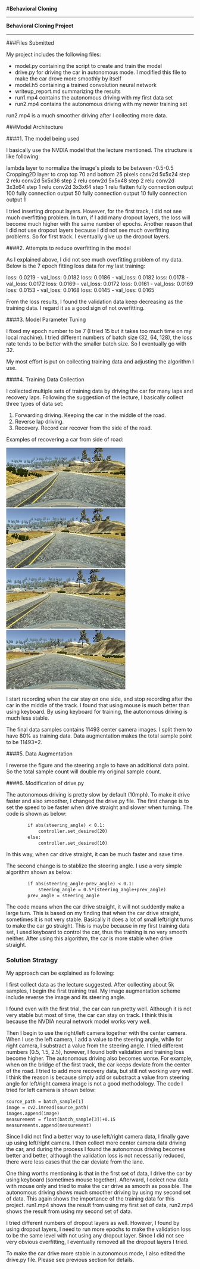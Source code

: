 #**Behavioral Cloning** 


---

**Behavioral Cloning Project**

[//]: # (Image References)

[image1]: ./examples/recover1.jpg "recover1"
[image2]: ./examples/recover2.jpg "recover2"
[image3]: ./examples/recover3.jpg "recover3"
[image4]: ./examples/recover4.jpg "recover4"


---
###Files Submitted


My project includes the following files:

* model.py containing the script to create and train the model
* drive.py for driving the car in autonomous mode. I modified this file to make the car drove more smoothly by itself
* model.h5 containing a trained convolution neural network 
* writeup_report.md  summarizing the results
* run1.mp4 contains the autonomous driving with my first data set
* run2.mp4 contains the autonomous driving with my newer training set

run2.mp4 is a much smoother driving after I collecting more data.

###Model Architecture

####1. The model being used

I basically use the NVDIA model that the lecture mentioned. The structure is like following:

lambda layer to normalize the image's pixels to be between -0.5-0.5
Cropping2D layer to crop top 70 and bottom 25 pixels
conv2d 5x5x24 step 2
relu
conv2d 5x5x36 step 2
relu
conv2d 5x5x48 step 2
relu
conv2d 3x3x64 step 1
relu
conv2d 3x3x64 step 1
relu
flatten
fully connection output 100
fully connection output 50
fully connection output 10
fully connection output 1

I tried inserting dropout layers. However, for the first track, I did not see much overfitting problem. In turn, if I add many dropout layers, the loss will become much higher with the same number of epochs. Another reason that I did not use dropout layers because I did not see much overfitting problems. So for first track. I eventually give up the dropout layers. 



####2. Attempts to reduce overfitting in the model

As I explained above, I did not see much overfitting problem of my data. Below is the 7 epoch fitting loss data for my last training:

loss: 0.0219 - val_loss: 0.0182
loss: 0.0186 - val_loss: 0.0182
loss: 0.0178 - val_loss: 0.0172
loss: 0.0169 - val_loss: 0.0172
loss: 0.0161 - val_loss: 0.0169
loss: 0.0153 - val_loss: 0.0168
loss: 0.0145 - val_loss: 0.0165

From the loss results, I found the validation data keep decreasing as the training data. I regard it as a good sign of not overfitting.


####3. Model Parameter Tuning

I fixed my epoch number to be 7 (I tried 15 but it takes too much time on my local machine). I tried different numbers of batch size (32, 64, 128), the loss rate tends to be better with the smaller batch size. So I eventually go with 32.

My most effort is put on collecting training data and adjusting the algorithm I use.

####4. Training Data Collection

I collected multiple sets of training data by driving the car for many laps and recovery laps. Following the suggestion of the lecture, I basically collect three types of data set:
1. Forwarding driving. Keeping the car in the middle of the road.
2. Reverse lap driving. 
3. Recovery. Record car recover from the side of the road.

Examples of recovering a car from side of road:

![alt text][image1]
![alt text][image2]
![alt text][image3]
![alt text][image4]

I start recording when the car stay on one side, and stop recording after the car in the middle of the track.  I found that using mouse is much better than using keyboard. By using keyboard for training, the autonomous driving is much less stable. 

The final data samples contains  11493 center camera images. I split them to have 80% as training data. Data augmentation makes the total sample point to be 11493*2. 

####5. Data Augmentation

I reverse the figure and the steering angle to have an additional data point. So the total sample count will double my original sample count.

####6. Modification of drive.py

The autonomous driving is pretty slow by default (10mph). To make it drive faster and also smoother, I changed the drive.py file. The first change is to set the speed to be faster when drive straight and slower when turning. The code is shown as below:
```
        if abs(steering_angle) < 0.1:
            controller.set_desired(20)
        else:
            controller.set_desired(10)
```

In this way, when car drive straight, it can be much faster and save time.

The second change is to stablize the steering angle. I use a very simple algorithm shown as below:
```
        if abs(steering_angle-prev_angle) < 0.1:
            steering_angle = 0.5*(steering_angle+prev_angle)
        prev_angle = steering_angle
```
The code means when the car drive straight, it will not suddently make a large turn. This is based on my finding that when the car drive straight, sometimes it is not very stable. Basically it does a lot of small left/right turns to make the car go straight. This is maybe because in my first training data set, I used keyboard to control the car, thus the training is no very smooth neither. After using this algorithm, the car is more stable when drive straight. 

### Solution Stratagy

My approach can be explained as following:

I first collect data as the lecture suggested. After collecting about 5k samples, I begin the first training trail. My image augmentation scheme include reverse the image and its steering angle. 

I found even with the first trial, the car can run pretty well. Although it is not very stable but most of time, the car can stay on track. I think this is because the NVDIA neural network model works very well.

Then I begin to use the right/left camera together with the center camera. When I use the left camera, I add a value to the steering angle, while for right camera, I substract a value from the steering angle. I tried different numbers (0.5, 1.5, 2.5), however, I found both validation and training loss become higher. The autonomous driving also becomes worse. For example, when on the bridge of the first track, the car keeps deviate from the center of the road. I tried to add more recovery data, but still not working very well. I think the reason is because simply add or substract a value from steering angle for left/right camera image is not a good methodology. The code I tried for left camera is shown below:
```
source_path = batch_sample[1]
image = cv2.imread(source_path)
images.append(image)
measurement = float(batch_sample[3])+0.15
measurements.append(measurement)
```

Since I did not find a better way to use left/right camera data, I finally gave up using left/right camera. I then collect more center camera data driving the car, and during the process I found the autonomous driving becomes better and better, although the validation loss is not necessarily reduced, there were less cases that the car deviate from the lane. 

One thing worths mentioning is that in the first set of data, I drive the car by using keyboard (sometimes mouse together). Afterward, I colect new data with mouse only and tried to make the car drive as smooth as possible. The autonomous driving shows much smoother driving by using my second set of data. This again shows the importance of the training data for this project. run1.mp4 shows the result from using my first set of data, run2.mp4 shows the result from using my second set of data.

I tried different numbers of dropout layers as well. However, I found by using dropout layers, I need to run more epochs to make the validation loss to be the same level with not using any dropout layer. Since I did not see very obvious overfitting, I eventually removed all the dropout layers I tried.

To make the car drive more stable in autonomous mode, I also edited the drive.py file. Please see previous section for details.

